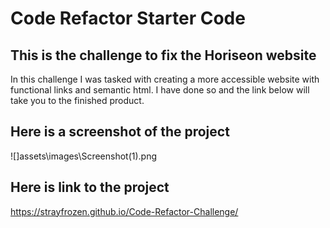 # Code Refactor Starter Code

## This is the challenge to fix the Horiseon website 
  In this challenge I was tasked with creating a more accessible
  website with functional links and semantic html. I have done
  so and the link below will take you to the finished product.
    

## Here is a screenshot of the project
![]assets\images\Screenshot(1).png

## Here is link to the project
https://strayfrozen.github.io/Code-Refactor-Challenge/
